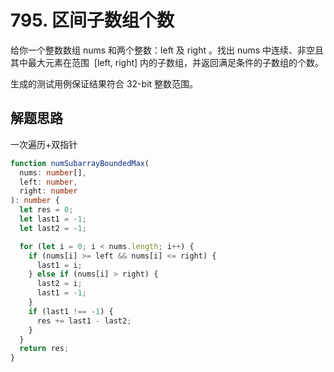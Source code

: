 # 795. 区间子数组个数

给你一个整数数组 nums 和两个整数：left 及 right 。找出 nums 中连续、非空且其中最大元素在范围  [left, right] 内的子数组，并返回满足条件的子数组的个数。

生成的测试用例保证结果符合 32-bit 整数范围。

## 解题思路

一次遍历+双指针

```typescript
function numSubarrayBoundedMax(
  nums: number[],
  left: number,
  right: number
): number {
  let res = 0;
  let last1 = -1;
  let last2 = -1;

  for (let i = 0; i < nums.length; i++) {
    if (nums[i] >= left && nums[i] <= right) {
      last1 = i;
    } else if (nums[i] > right) {
      last2 = i;
      last1 = -1;
    }
    if (last1 !== -1) {
      res += last1 - last2;
    }
  }
  return res;
}
```
